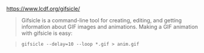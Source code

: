 https://www.lcdf.org/gifsicle/

> Gifsicle is a command-line tool for creating, editing, and getting information about GIF images and animations. Making a GIF animation with gifsicle is easy:

> `gifsicle --delay=10 --loop *.gif > anim.gif`